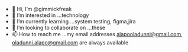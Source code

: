 - 👋 Hi, I’m @gimmickfreak
- 👀 I’m interested in ...technology 
- 🌱 I’m currently learning ...system testing, figma,jira
- 💞️ I’m looking to collaborate on ...these 
- 📫 How to reach me ...my email addresses alapooladunni@gmail.com, oladunni.alapo@gmail.com are always available 

<!---
gimmickfreak/gimmickfreak is a ✨ special ✨ repository because its `README.md` (this file) appears on your GitHub profile.
You can click the Preview link to take a look at your changes.
--->
